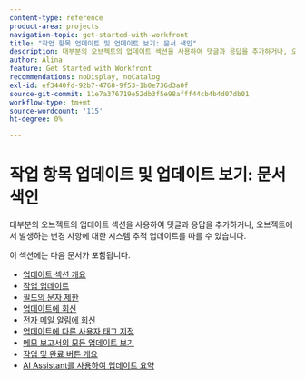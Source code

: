 ```yaml
---
content-type: reference
product-area: projects
navigation-topic: get-started-with-workfront
title: "작업 항목 업데이트 및 업데이트 보기: 문서 색인"
description: 대부분의 오브젝트의 업데이트 섹션을 사용하여 댓글과 응답을 추가하거나, 오브젝트에서 발생하는 변경 사항에 대한 시스템 추적 업데이트를 따를 수 있습니다.
author: Alina
feature: Get Started with Workfront
recommendations: noDisplay, noCatalog
exl-id: ef3440fd-92b7-4760-9f53-1b0e736d3a0f
source-git-commit: 11e7a376719e52db3f5e98afff44cb4b4d07db01
workflow-type: tm+mt
source-wordcount: '115'
ht-degree: 0%

---
```


# 작업 항목 업데이트 및 업데이트 보기: 문서 색인

<!-- Audited: 02/2024 -->

대부분의 오브젝트의 업데이트 섹션을 사용하여 댓글과 응답을 추가하거나, 오브젝트에서 발생하는 변경 사항에 대한 시스템 추적 업데이트를 따를 수 있습니다.

이 섹션에는 다음 문서가 포함됩니다.

* [업데이트 섹션 개요](../../workfront-basics/updating-work-items-and-viewing-updates/updates-tab-overview.md)
* [작업 업데이트](../../workfront-basics/updating-work-items-and-viewing-updates/update-work.md)
* [필드의 문자 제한](../../workfront-basics/updating-work-items-and-viewing-updates/character-limits-in-fields.md)
* [업데이트에 회신](../../workfront-basics/updating-work-items-and-viewing-updates/reply-to-updates.md)
* [전자 메일 알림에 회신](../../workfront-basics/updating-work-items-and-viewing-updates/reply-to-email-notifications.md)
* [업데이트에 다른 사용자 태그 지정](../../workfront-basics/updating-work-items-and-viewing-updates/tag-others-on-updates.md)
* [메모 보고서의 모든 업데이트 보기](../../workfront-basics/updating-work-items-and-viewing-updates/view-all-updates-in-a-report.md)
* [작업 및 완료 버튼 개요](../../workfront-basics/updating-work-items-and-viewing-updates/work-on-it-and-done-buttons-accept-complete-work.md)
* [AI Assistant를 사용하여 업데이트 요약](/help/quicksilver/workfront-basics/updating-work-items-and-viewing-updates/summarize-updates-ai-assistant.md)

